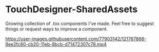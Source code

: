 # TouchDesigner-SharedAssets
Growing collection of .tox components I've made. Feel free to suggest things or request ways to improve a component.


https://user-images.githubusercontent.com/77903142/121767866-9ee2fc80-cb20-11eb-8bcb-d71472307c78.mp4

